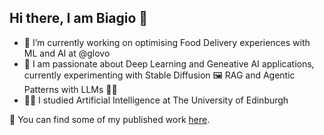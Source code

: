 ## Hi there, I am Biagio 👋

- 🔭 I’m currently working on optimising Food Delivery experiences with ML and AI at @glovo
- 🌱 I am passionate about Deep Learning and Geneative AI applications, currently experimenting with Stable Diffusion 🖼️ RAG and Agentic Patterns with LLMs 📖🤖
- 👨‍🎓 I studied Artificial Intelligence at The University of Edinburgh

<!--
**BiagioAntonelli/BiagioAntonelli** is a ✨ _special_ ✨ repository because its `README.md` (this file) appears on your GitHub profile.

Here are some ideas to get you started:

- 🔭 I’m currently working on ...
- 🌱 I’m currently learning ...
- 👯 I’m looking to collaborate on ...
- 🤔 I’m looking for help with ...
- 💬 Ask me about ...
- 📫 How to reach me: ...
- 😄 Pronouns: ...
- 👨‍🎓
- ⚡ Fun fact: ...
-->


🧪 You can find some of my published work [here](https://biagioantonelli.github.io/about/).
